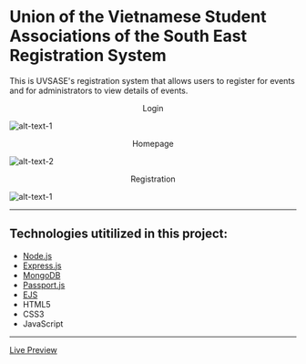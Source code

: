# Union of the Vietnamese Student Associations of the South East Registration System

This is UVSASE's registration system that allows users to register for events and for administrators to view details of events. 


<p align = "middle"> Login </p>

![alt-text-1](https://github.com/AndyUGA/UVSASE-Registration-System/blob/master/Screenshots/Login.png) <p align = "middle"> Homepage </p> ![alt-text-2](https://github.com/AndyUGA/UVSASE-Registration-System/blob/master/Screenshots/Homepage.png)<p align = "middle"> Registration </p>

![alt-text-1](https://github.com/AndyUGA/UVSASE-Registration-System/blob/master/Screenshots/Registration.png)








------------------------------------------------------------------------------------------------------------------------------  

## Technologies utitilized in this project:
- [Node.js](https://nodejs.org/en/) 
- [Express.js](https://expressjs.com)
- [MongoDB](https://www.mongodb.com) 
- [Passport.js](http://www.passportjs.org)
- [EJS](https://ejs.co)
- HTML5
- CSS3
- JavaScript

---------------------------------------------------------------------------------------------------------------------------
[Live Preview](http://cottony-ounce.glitch.me)
